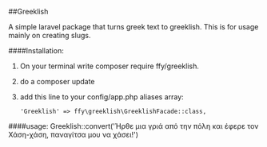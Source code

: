 ##Greeklish

A simple laravel package that turns greek text to greeklish.
This is for usage mainly on creating slugs.

####Installation:

1. On your terminal write composer require ffy/greeklish.
2. do a composer update
3. add this line to your config/app.php aliases array:

       'Greeklish' => ffy\greeklish\GreeklishFacade::class,
    
####usage:
    Greeklish::convert('Ήρθε μια γριά από την πόλη και έφερε τον Χάση-χάση, παναγίτσα μου να χάσει!')
    
    